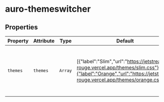 # auro-themeswitcher

## Properties

| Property | Attribute | Type    | Default                                          | Description                                      |
|----------|-----------|---------|--------------------------------------------------|--------------------------------------------------|
| `themes` | `themes`  | `Array` | [{"label":"Slim","url":"https://jetstream-rouge.vercel.app/themes/slim.css"},{"label":"Orange","url":"https://jetstream-rouge.vercel.app/themes/orange.css"}] | This accepts an array of JSON object outlining the themes to support. |
